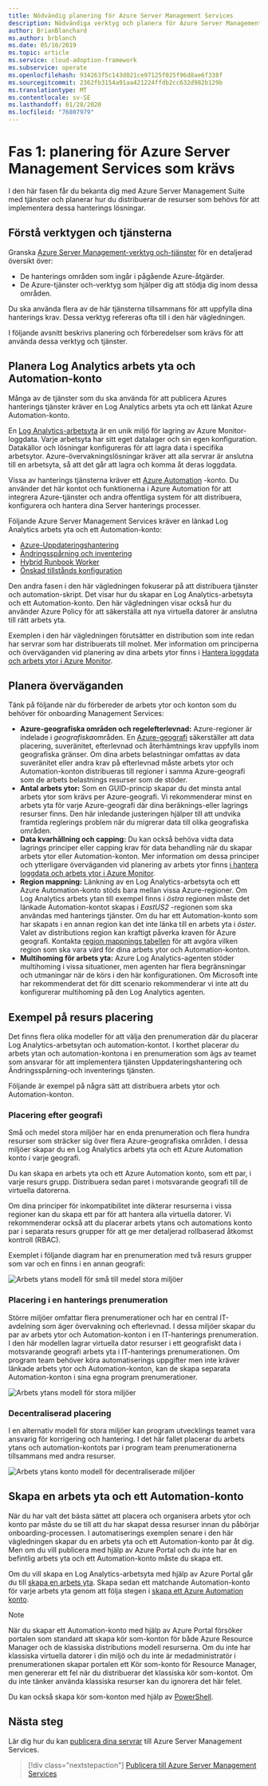 ```yaml
---
title: Nödvändig planering för Azure Server Management Services
description: Nödvändiga verktyg och planera för Azure Server Management Services
author: BrianBlanchard
ms.author: brblanch
ms.date: 05/10/2019
ms.topic: article
ms.service: cloud-adoption-framework
ms.subservice: operate
ms.openlocfilehash: 934263f5c143d021ce97125f025f96d8ae6f338f
ms.sourcegitcommit: 2362fb3154a91aa421224ffdb2cc632d982b129b
ms.translationtype: MT
ms.contentlocale: sv-SE
ms.lasthandoff: 01/28/2020
ms.locfileid: "76807979"
---
```

# <a name="phase-1-prerequisite-planning-for-azure-server-management-services"></a>Fas 1: planering för Azure Server Management Services som krävs

I den här fasen får du bekanta dig med Azure Server Management Suite med tjänster och planerar hur du distribuerar de resurser som behövs för att implementera dessa hanterings lösningar.

## <a name="understand-the-tools-and-services"></a>Förstå verktygen och tjänsterna

Granska [Azure Server Management-verktyg och-tjänster](./tools-services.md) för en detaljerad översikt över:

- De hanterings områden som ingår i pågående Azure-åtgärder.
- De Azure-tjänster och-verktyg som hjälper dig att stödja dig inom dessa områden.

Du ska använda flera av de här tjänsterna tillsammans för att uppfylla dina hanterings krav. Dessa verktyg refereras ofta till i den här vägledningen.

I följande avsnitt beskrivs planering och förberedelser som krävs för att använda dessa verktyg och tjänster.

## <a name="log-analytics-workspace-and-automation-account-planning"></a>Planera Log Analytics arbets yta och Automation-konto

Många av de tjänster som du ska använda för att publicera Azures hanterings tjänster kräver en Log Analytics arbets yta och ett länkat Azure Automation-konto.

En [Log Analytics-arbetsyta](https://docs.microsoft.com/azure/azure-monitor/learn/quick-create-workspace) är en unik miljö för lagring av Azure Monitor-loggdata. Varje arbetsyta har sitt eget datalager och sin egen konfiguration. Datakällor och lösningar konfigureras för att lagra data i specifika arbetsytor. Azure-övervakningslösningar kräver att alla servrar är anslutna till en arbetsyta, så att det går att lagra och komma åt deras loggdata.

Vissa av hanterings tjänsterna kräver ett [Azure Automation](https://docs.microsoft.com/azure/automation/automation-intro) -konto. Du använder det här kontot och funktionerna i Azure Automation för att integrera Azure-tjänster och andra offentliga system för att distribuera, konfigurera och hantera dina Server hanterings processer.

Följande Azure Server Management Services kräver en länkad Log Analytics arbets yta och ett Automation-konto:

- [Azure-Uppdateringshantering](https://docs.microsoft.com/azure/automation/automation-update-management)
- [Ändringsspårning och inventering](https://docs.microsoft.com/azure/automation/change-tracking)
- [Hybrid Runbook Worker](https://docs.microsoft.com/azure/automation/automation-hybrid-runbook-worker)
- [Önskad tillstånds konfiguration](https://docs.microsoft.com/azure/virtual-machines/extensions/dsc-overview)

Den andra fasen i den här vägledningen fokuserar på att distribuera tjänster och automation-skript. Det visar hur du skapar en Log Analytics-arbetsyta och ett Automation-konto. Den här vägledningen visar också hur du använder Azure Policy för att säkerställa att nya virtuella datorer är anslutna till rätt arbets yta.

Exemplen i den här vägledningen förutsätter en distribution som inte redan har servrar som har distribuerats till molnet. Mer information om principerna och överväganden vid planering av dina arbets ytor finns i [Hantera loggdata och arbets ytor i Azure Monitor](https://docs.microsoft.com/azure/azure-monitor/platform/manage-access).

## <a name="planning-considerations"></a>Planera överväganden

Tänk på följande när du förbereder de arbets ytor och konton som du behöver för onboarding Management Services:

- **Azure-geografiska områden och regelefterlevnad:** Azure-regioner är indelade i *geografiska*områden. En [Azure-geografi](https://azure.microsoft.com/global-infrastructure/geographies) säkerställer att data placering, suveränitet, efterlevnad och återhämtnings krav uppfylls inom geografiska gränser. Om dina arbets belastningar omfattas av data suveränitet eller andra krav på efterlevnad måste arbets ytor och Automation-konton distribueras till regioner i samma Azure-geografi som de arbets belastnings resurser som de stöder.
- **Antal arbets ytor:** Som en GUID-princip skapar du det minsta antal arbets ytor som krävs per Azure-geografi. Vi rekommenderar minst en arbets yta för varje Azure-geografi där dina beräknings-eller lagrings resurser finns. Den här inledande justeringen hjälper till att undvika framtida reglerings problem när du migrerar data till olika geografiska områden.
- **Data kvarhållning och capping:** Du kan också behöva vidta data lagrings principer eller capping krav för data behandling när du skapar arbets ytor eller Automation-konton. Mer information om dessa principer och ytterligare överväganden vid planering av arbets ytor finns [i hantera loggdata och arbets ytor i Azure Monitor](https://docs.microsoft.com/azure/azure-monitor/platform/manage-access).
- **Region mappning:** Länkning av en Log Analytics-arbetsyta och ett Azure Automation-konto stöds bara mellan vissa Azure-regioner. Om Log Analytics arbets ytan till exempel finns i *östra* regionen måste det länkade Automation-kontot skapas i *EastUS2* -regionen som ska användas med hanterings tjänster. Om du har ett Automation-konto som har skapats i en annan region kan det inte länka till en arbets yta i *öster*. Valet av distributions region kan kraftigt påverka kraven för Azure geografi. Kontakta [region mappnings tabellen](https://docs.microsoft.com/azure/automation/how-to/region-mappings) för att avgöra vilken region som ska vara värd för dina arbets ytor och Automation-konton.
- **Multihoming för arbets yta:** Azure Log Analytics-agenten stöder multihoming i vissa situationer, men agenten har flera begränsningar och utmaningar när de körs i den här konfigurationen. Om Microsoft inte har rekommenderat det för ditt scenario rekommenderar vi inte att du konfigurerar multihoming på den Log Analytics agenten.

## <a name="resource-placement-examples"></a>Exempel på resurs placering

Det finns flera olika modeller för att välja den prenumeration där du placerar Log Analytics-arbetsytan och automation-kontot. I korthet placerar du arbets ytan och automation-kontona i en prenumeration som ägs av teamet som ansvarar för att implementera tjänsten Uppdateringshantering och Ändringsspårning-och inventerings tjänsten.

Följande är exempel på några sätt att distribuera arbets ytor och Automation-konton.

### <a name="placement-by-geography"></a>Placering efter geografi

Små och medel stora miljöer har en enda prenumeration och flera hundra resurser som sträcker sig över flera Azure-geografiska områden. I dessa miljöer skapar du en Log Analytics arbets yta och ett Azure Automation konto i varje geografi.

Du kan skapa en arbets yta och ett Azure Automation konto, som ett par, i varje resurs grupp. Distribuera sedan paret i motsvarande geografi till de virtuella datorerna.

Om dina principer för inkompatibilitet inte dikterar resurserna i vissa regioner kan du skapa ett par för att hantera alla virtuella datorer. Vi rekommenderar också att du placerar arbets ytans och automations konto par i separata resurs grupper för att ge mer detaljerad rollbaserad åtkomst kontroll (RBAC).

Exemplet i följande diagram har en prenumeration med två resurs grupper som var och en finns i en annan geografi:

![Arbets ytans modell för små till medel stora miljöer](./media/workspace-model-small.png)

### <a name="placement-in-a-management-subscription"></a>Placering i en hanterings prenumeration

Större miljöer omfattar flera prenumerationer och har en central IT-avdelning som äger övervakning och efterlevnad. I dessa miljöer skapar du par av arbets ytor och Automation-konton i en IT-hanterings prenumeration. I den här modellen lagrar virtuella dator resurser i ett geografiskt data i motsvarande geografi arbets yta i IT-hanterings prenumerationen. Om program team behöver köra automatiserings uppgifter men inte kräver länkade arbets ytor och Automation-konton, kan de skapa separata Automation-konton i sina egna program prenumerationer.

![Arbets ytans modell för stora miljöer](./media/workspace-model-large.png)

### <a name="decentralized-placement"></a>Decentraliserad placering

I en alternativ modell för stora miljöer kan program utvecklings teamet vara ansvarig för korrigering och hantering. I det här fallet placerar du arbets ytans och automation-kontots par i program team prenumerationerna tillsammans med andra resurser.

  ![Arbets ytans konto modell för decentraliserade miljöer](./media/workspace-model-decentralized.png)

## <a name="create-a-workspace-and-automation-account"></a>Skapa en arbets yta och ett Automation-konto

När du har valt det bästa sättet att placera och organisera arbets ytor och konto par måste du se till att du har skapat dessa resurser innan du påbörjar onboarding-processen. I automatiserings exemplen senare i den här vägledningen skapar du en arbets yta och ett Automation-konto par åt dig. Men om du vill publicera med hjälp av Azure Portal och du inte har en befintlig arbets yta och ett Automation-konto måste du skapa ett.

Om du vill skapa en Log Analytics-arbetsyta med hjälp av Azure Portal går du till [skapa en arbets yta](https://docs.microsoft.com/azure/azure-monitor/learn/quick-create-workspace#create-a-workspace). Skapa sedan ett matchande Automation-konto för varje arbets yta genom att följa stegen i [skapa ett Azure Automation konto](https://docs.microsoft.com/azure/automation/automation-quickstart-create-account).

> [!NOTE]
> När du skapar ett Automation-konto med hjälp av Azure Portal försöker portalen som standard att skapa kör som-konton för både Azure Resource Manager och de klassiska distributions modell resurserna. Om du inte har klassiska virtuella datorer i din miljö och du inte är medadministratör i prenumerationen skapar portalen ett Kör som-konto för Resource Manager, men genererar ett fel när du distribuerar det klassiska kör som-kontot. Om du inte tänker använda klassiska resurser kan du ignorera det här felet.
>
> Du kan också skapa kör som-konton med hjälp av [PowerShell](https://docs.microsoft.com/azure/automation/manage-runas-account#create-run-as-account-using-powershell).

## <a name="next-steps"></a>Nästa steg

Lär dig hur du kan [publicera dina servrar](./onboarding-overview.md) till Azure Server Management Services.

> [!div class="nextstepaction"]
> [Publicera till Azure Server Management Services](./onboarding-overview.md)
